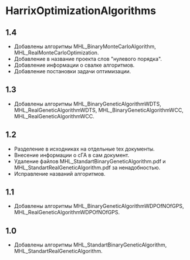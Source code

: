 HarrixOptimizationAlgorithms
============================

1.4
---
 * Добавлены алгоритмы MHL_BinaryMonteCarloAlgorithm, MHL_RealMonteCarloOptimization.
 * Добавление в название проекта слов "нулевого порядка".
 * Добавление информации о свалке алгоритмов.
 * Добавление постановки задачи оптимизации.

1.3
---
 * Добавлены алгоритмы MHL_BinaryGeneticAlgorithmWDTS, MHL_RealGeneticAlgorithmWDTS, MHL_BinaryGeneticAlgorithmWCC, MHL_RealGeneticAlgorithmWCC.

1.2
---
 * Разделение в исходниках на отдельные tex документы.
 * Внесение информации о сГА в сам документ.
 * Удаление файлов MHL_StandartBinaryGeneticAlgorithm.pdf и MHL_StandartRealGeneticAlgorithm.pdf за ненадобностью.
 * Исправление названий алгоритмов.

1.1
---
 * Добавлены алгоритмы  MHL_BinaryGeneticAlgorithmWDPOfNOfGPS, MHL_RealGeneticAlgorithmWDPOfNOfGPS.

1.0
---
 * Добавлены алгоритмы  MHL_StandartBinaryGeneticAlgorithm, MHL_StandartRealGeneticAlgorithm.